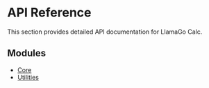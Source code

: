 # API Reference

This section provides detailed API documentation for LlamaGo Calc.

## Modules

- [Core](core.md)
- [Utilities](utilities.md)
